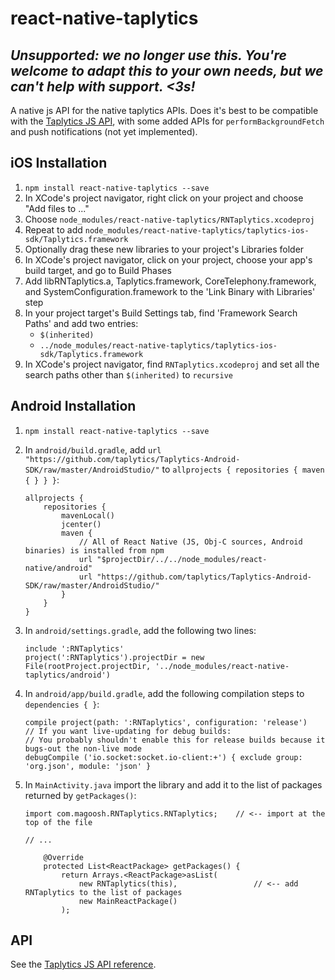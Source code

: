 # react-native-taplytics

## *Unsupported: we no longer use this. You're welcome to adapt this to your own needs, but we can't help with support. \<3s!*

A native js API for the native taplytics APIs.
Does it's best to be compatible with the [Taplytics JS API][1], with
some added APIs for `performBackgroundFetch` and push notifications
(not yet implemented).

[1]: https://taplytics.com/docs/javascript-sdk/reference

## iOS Installation

1. `npm install react-native-taplytics --save`
2. In XCode's project navigator, right click on your project and choose "Add
   files to <your project>..."
3. Choose `node_modules/react-native-taplytics/RNTaplytics.xcodeproj`
3. Repeat to add `node_modules/react-native-taplytics/taplytics-ios-sdk/Taplytics.framework`
4. Optionally drag these new libraries to your project's Libraries folder
5. In XCode's project navigator, click on your project, choose your app's build target,
   and go to Build Phases
6. Add libRNTaplytics.a, Taplytics.framework, CoreTelephony.framework, and SystemConfiguration.framework to the 'Link Binary with Libraries' step
7. In your project target's Build Settings tab, find 'Framework Search Paths' and add two entries:
    * `$(inherited)`
    * `../node_modules/react-native-taplytics/taplytics-ios-sdk/Taplytics.framework`
8. In XCode's project navigator, find `RNTaplytics.xcodeproj` and set all the search paths
   other than `$(inherited)` to `recursive`

## Android Installation

1. `npm install react-native-taplytics --save`

2. In `android/build.gradle`, add `url "https://github.com/taplytics/Taplytics-Android-SDK/raw/master/AndroidStudio/"`
   to `allprojects { repositories { maven { } } }`:

   ```
   allprojects {
       repositories {
           mavenLocal()
           jcenter()
           maven {
               // All of React Native (JS, Obj-C sources, Android binaries) is installed from npm
               url "$projectDir/../../node_modules/react-native/android"
               url "https://github.com/taplytics/Taplytics-Android-SDK/raw/master/AndroidStudio/"
           }
       }
   }
   ```

3. In `android/settings.gradle`, add the following two lines:
   ```
   include ':RNTaplytics'
   project(':RNTaplytics').projectDir = new File(rootProject.projectDir, '../node_modules/react-native-taplytics/android')
   ```

4. In `android/app/build.gradle`, add the following compilation steps to `dependencies { }`:
   ```
   compile project(path: ':RNTaplytics', configuration: 'release')
   // If you want live-updating for debug builds:
   // You probably shouldn't enable this for release builds because it bugs-out the non-live mode
   debugCompile ('io.socket:socket.io-client:+') { exclude group: 'org.json', module: 'json' }
   ```

5. In `MainActivity.java` import the library and add it to the list of packages returned by `getPackages()`:

   ```
   import com.magoosh.RNTaplytics.RNTaplytics;    // <-- import at the top of the file

   // ...

       @Override
       protected List<ReactPackage> getPackages() {
           return Arrays.<ReactPackage>asList(
               new RNTaplytics(this),                 // <-- add RNTaplytics to the list of packages
               new MainReactPackage()
           );
   ```


## API

See the [Taplytics JS API reference][1].
